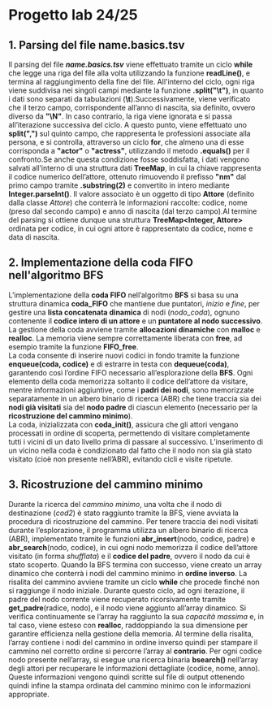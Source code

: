 # Progetto lab 24/25



## 1. Parsing del file name.basics.tsv
Il parsing del file **_name.basics.tsv_** viene effettuato tramite un ciclo **while** che legge una riga del file alla volta utilizzando la funzione **readLine()**, e termina al raggiungimento della fine del file. All'interno del ciclo, ogni riga viene suddivisa nei singoli campi mediante la funzione **.split("\t")**, in quanto i dati sono separati da tabulazioni (**\\t**).Successivamente, viene verificato che il terzo campo, corrispondente all’anno di nascita, sia definito, ovvero diverso da **"\N"**. In caso contrario, la riga viene ignorata e si passa all’iterazione successiva del ciclo.
A questo punto, viene effettuato uno **split(",")** sul quinto campo, che rappresenta le professioni associate alla persona, e si controlla, attraverso un ciclo **for**, che almeno una di esse corrisponda a **"actor"** o **"actress"**, utilizzando il metodo **.equals()** per il confronto.Se anche questa condizione fosse soddisfatta, i dati vengono salvati all’interno di una struttura dati **TreeMap**, in cui la chiave rappresenta il codice numerico dell’attore, ottenuto rimuovendo il prefisso **"nm"** dal primo campo tramite **.substring(2)** e convertito in intero mediante **Integer.parseInt()**.
Il valore associato è un oggetto di tipo **Attore** (definito dalla classe _Attore_) che conterrà le informazioni raccolte: codice, nome (preso dal secondo campo) e anno di nascita (dal terzo campo).Al termine del parsing si ottiene dunque una struttura **TreeMap<Integer, Attore>** ordinata per codice, in cui ogni attore è rappresentato da codice, nome e data di nascita.


## 2. Implementazione della coda FIFO nell'algoritmo BFS
L’implementazione della __coda FIFO__ nell’algoritmo __BFS__ si basa su una struttura dinamica __coda_FIFO__ che mantiene due puntatori, _inizio_ e _fine_, per gestire una __lista concatenata dinamica__ di nodi (_nodo_coda_), ognuno contenente il __codice intero di un attore__ e un __puntatore al nodo successivo__. La gestione della coda avviene tramite __allocazioni dinamiche__ con __malloc__ e __realloc__. La memoria viene sempre correttamente liberata con __free__, ad esempio tramite la funzione **FIFO_free**.  
La coda consente di inserire nuovi codici in fondo tramite la funzione **enqueue(coda, codice)** e di estrarre in testa con **dequeue(coda)**, garantendo così l’ordine FIFO necessario all’esplorazione della __BFS__.  Ogni elemento della coda memorizza soltanto il codice dell’attore da visitare, mentre informazioni aggiuntive, come i __padri dei nodi__, sono memorizzate separatamente in un albero binario di ricerca (ABR) che tiene traccia sia dei __nodi già visitati__ sia del __nodo padre__ di ciascun elemento (necessario per la __ricostruzione del cammino minimo__).  
La coda, inizializzata con **coda_init()**, assicura che gli attori vengano processati in ordine di scoperta, permettendo di visitare completamente tutti i vicini di un dato livello prima di passare al successivo.  L’inserimento di un vicino nella coda è condizionato dal fatto che il nodo non sia già stato visitato (cioè non presente nell’ABR), evitando cicli e visite ripetute.  


## 3. Ricostruzione del cammino minimo
Durante la ricerca del _cammino minimo_, una volta che il nodo di destinazione (_cod2_) è stato raggiunto tramite la BFS, viene avviata la procedura di ricostruzione del cammino. Per tenere traccia dei nodi visitati durante l’esplorazione, il programma utilizza un albero binario di ricerca (ABR), implementato tramite le funzioni **abr_insert**(nodo, codice, padre) e **abr_search**(nodo, codice), in cui ogni nodo memorizza il codice dell’attore visitato (in forma _shufflata_) e il **codice del padre**, ovvero il nodo da cui è stato scoperto. 
Quando la BFS termina con successo, viene creato un array dinamico che conterrà i nodi del cammino minimo in **ordine inverso**. La risalita del cammino avviene tramite un ciclo **while** che procede finché non si raggiunge il nodo iniziale. Durante questo ciclo, ad ogni iterazione, il padre del nodo corrente viene recuperato ricorsivamente tramite **get_padre**(radice, nodo), e il nodo viene aggiunto all’array dinamico. Si verifica continuamente se l’array ha raggiunto la sua _capacità massima_ e, in tal caso, viene esteso con **realloc**, raddoppiando la sua dimensione per garantire efficienza nella gestione della memoria.
Al termine della risalita, l’array contiene i nodi del cammino in ordine inverso quindi per stampare il cammino nel corretto ordine si percorre l’array al **contrario**. Per ogni codice nodo presente nell’array, si esegue una ricerca binaria **bsearch()** nell’array degli attori per recuperare le informazioni dettagliate (codice, nome, anno). Queste informazioni vengono quindi scritte sul file di output ottenendo quindi infine la stampa ordinata del cammino minimo con le informazioni appropriate.




